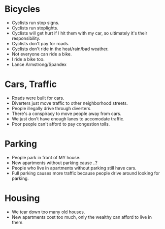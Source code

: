 

# Bicycles
- Cyclists run stop signs.
- Cyclists run stoplights.
- Cyclists will get hurt if I hit them with my car, so ultimately it's their responsibility.
- Cyclists don't pay for roads.
- Cyclists don't ride in the heat/rain/bad weather.
- Not everyone can ride a bike.
- I ride a bike too.
- Lance Armstrong/Spandex

# Cars, Traffic
- Roads were built for cars.
- Diverters just move traffic to other neighborhood streets.
- People illegally drive through diverters.
- There's a conspiracy to move people away from cars.
- We just don't have enough lanes to accomodate traffic.
- Poor people can't afford to pay congestion tolls.

# Parking
- People park in front of MY house.
- New apartments without parking cause ..?
- People who live in apartments without parking still have cars.
- Full parking causes more traffic because people drive around looking for parking.

# Housing
- We tear down too many old houses.
- New apartments cost too much, only the wealthy can afford to live in them.

